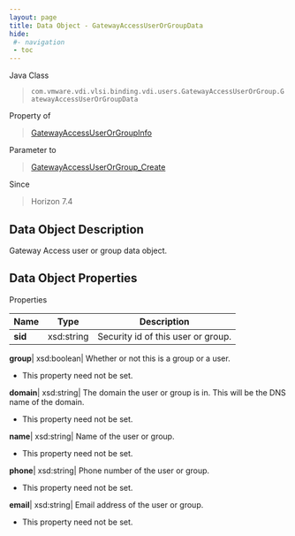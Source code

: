 ```yaml
---
layout: page
title: Data Object - GatewayAccessUserOrGroupData
hide:
 #- navigation
 - toc
---
```






Java Class  
> `com.vmware.vdi.vlsi.binding.vdi.users.GatewayAccessUserOrGroup.GatewayAccessUserOrGroupData`

Property of  
> [GatewayAccessUserOrGroupInfo](vdi.users.GatewayAccessUserOrGroup.GatewayAccessUserOrGroupInfo.md#field_detail)

Parameter to  
> [GatewayAccessUserOrGroup_Create](vdi.users.GatewayAccessUserOrGroup.md#create)

Since  
> Horizon 7.4


## Data Object Description 

Gateway Access user or group data object. 

## Data Object Properties

Properties

Name |  Type |  Description   
---|---|---  
**sid**|  xsd:string|  Security id of this user or group.   
  
**group**|  xsd:boolean|  Whether or not this is a group or a user.   


* This property need not be set.

  
**domain**|  xsd:string|  The domain the user or group is in. This will be the DNS name of the domain.   


* This property need not be set.

  
**name**|  xsd:string|  Name of the user or group.   


* This property need not be set.

  
**phone**|  xsd:string|  Phone number of the user or group.   


* This property need not be set.

  
**email**|  xsd:string|  Email address of the user or group.   


* This property need not be set.

  
  
  
 
  
  
